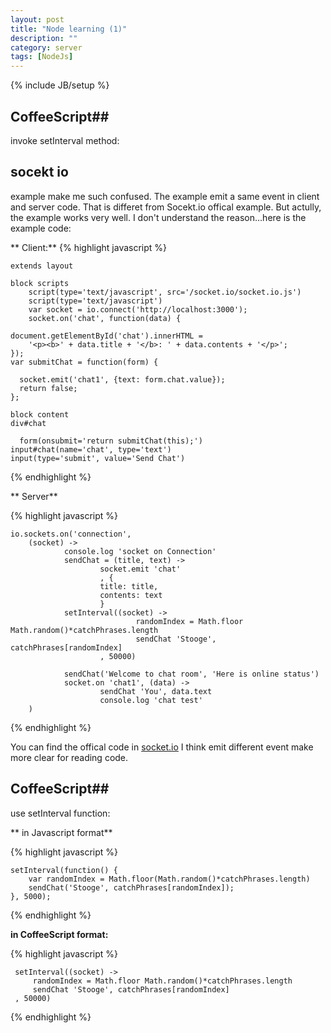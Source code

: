 ```yaml
---
layout: post
title: "Node learning (1)"
description: ""
category: server
tags: [NodeJs]
---
```

{% include JB/setup %}

## CoffeeScript##

invoke setInterval method:


## socekt io
<Node Application with MongoDB and Backbone> example make me such confused. The example emit a same event in client and server code. That is differet from Socekt.io offical example. But actully, the example works very well. I don't understand the reason...here is the example code:

** Client:**
{% highlight javascript %}

	extends layout

	block scripts
		script(type='text/javascript', src='/socket.io/socket.io.js')
		script(type='text/javascript')
		var socket = io.connect('http://localhost:3000');
		socket.on('chat', function(data) {

	document.getElementById('chat').innerHTML =
        '<p><b>' + data.title + '</b>: ' + data.contents + '</p>';
    });
    var submitChat = function(form) {

      socket.emit('chat1', {text: form.chat.value});
      return false;
    };

	block content
	div#chat
  
	  form(onsubmit='return submitChat(this);')
    input#chat(name='chat', type='text')
    input(type='submit', value='Send Chat')

{% endhighlight %}


** Server**

{% highlight javascript %}

	io.sockets.on('connection',
        (socket) ->
                console.log 'socket on Connection'
                sendChat = (title, text) ->
                        socket.emit 'chat'
                        , {
                        title: title,
                        contents: text
                        }
                setInterval((socket) ->
                                randomIndex = Math.floor Math.random()*catchPhrases.length
                                sendChat 'Stooge', catchPhrases[randomIndex]
                        , 50000)

                sendChat('Welcome to chat room', 'Here is online status')
                socket.on 'chat1', (data) ->
                        sendChat 'You', data.text
                        console.log 'chat test'
        )
		
{% endhighlight %}

You can find the offical code in [socket.io][1]
I think emit different event make more clear for reading code.

## CoffeeScript##
use setInterval function:

** in Javascript format**

{% highlight javascript %}

	setInterval(function() {
		var randomIndex = Math.floor(Math.random()*catchPhrases.length)
		sendChat('Stooge', catchPhrases[randomIndex]);
	}, 5000);

{% endhighlight %}

**in CoffeeScript format:**

{% highlight javascript %}
	
	 setInterval((socket) ->
		 randomIndex = Math.floor Math.random()*catchPhrases.length
		 sendChat 'Stooge', catchPhrases[randomIndex]
	 , 50000)

{% endhighlight %}

[1]: http://socket.io/
